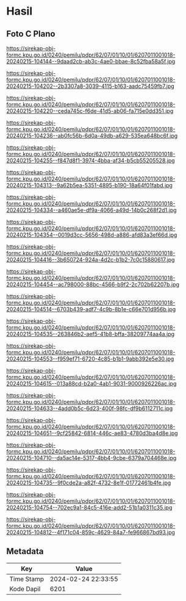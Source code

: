 # Hasil

## Foto C Plano

https://sirekap-obj-formc.kpu.go.id/0240/pemilu/pdpr/62/07/01/10/01/6207011001018-20240215-104144--9daad2cb-ab3c-4ae0-bbae-8c52fba58a5f.jpg

https://sirekap-obj-formc.kpu.go.id/0240/pemilu/pdpr/62/07/01/10/01/6207011001018-20240215-104202--2b3307a8-3039-4115-b163-aadc75459fb7.jpg

https://sirekap-obj-formc.kpu.go.id/0240/pemilu/pdpr/62/07/01/10/01/6207011001018-20240215-104220--ceda745c-f6de-41d5-ab06-fa715e0dd351.jpg

https://sirekap-obj-formc.kpu.go.id/0240/pemilu/pdpr/62/07/01/10/01/6207011001018-20240215-104236--ab0fc56b-6d0a-49db-a629-535ea648bc6f.jpg

https://sirekap-obj-formc.kpu.go.id/0240/pemilu/pdpr/62/07/01/10/01/6207011001018-20240215-104255--f847d8f1-3974-4bba-af34-b5cb55205528.jpg

https://sirekap-obj-formc.kpu.go.id/0240/pemilu/pdpr/62/07/01/10/01/6207011001018-20240215-104313--9a62b5ea-5351-4895-b190-18a64f01fabd.jpg

https://sirekap-obj-formc.kpu.go.id/0240/pemilu/pdpr/62/07/01/10/01/6207011001018-20240215-104334--a460ae5e-df9a-4066-a49d-14b0c268f2d1.jpg

https://sirekap-obj-formc.kpu.go.id/0240/pemilu/pdpr/62/07/01/10/01/6207011001018-20240215-104354--0019d3cc-5656-498d-a886-afd83a3ef66d.jpg

https://sirekap-obj-formc.kpu.go.id/0240/pemilu/pdpr/62/07/01/10/01/6207011001018-20240215-104416--3b650724-924a-4d2c-b1b2-7c0c15880617.jpg

https://sirekap-obj-formc.kpu.go.id/0240/pemilu/pdpr/62/07/01/10/01/6207011001018-20240215-104454--ac798000-88bc-4566-b9f2-2c702b62207b.jpg

https://sirekap-obj-formc.kpu.go.id/0240/pemilu/pdpr/62/07/01/10/01/6207011001018-20240215-104514--6703b439-adf7-4c9b-8b1e-c66e701d956b.jpg

https://sirekap-obj-formc.kpu.go.id/0240/pemilu/pdpr/62/07/01/10/01/6207011001018-20240215-104535--263846b2-aef5-41b8-bffa-38209774aa4a.jpg

https://sirekap-obj-formc.kpu.go.id/0240/pemilu/pdpr/62/07/01/10/01/6207011001018-20240215-104553--f959ef71-6720-4c85-b1b1-9abb392e5e30.jpg

https://sirekap-obj-formc.kpu.go.id/0240/pemilu/pdpr/62/07/01/10/01/6207011001018-20240215-104615--013a88cd-b2a0-4ab1-9031-9000926226ac.jpg

https://sirekap-obj-formc.kpu.go.id/0240/pemilu/pdpr/62/07/01/10/01/6207011001018-20240215-104633--4add0b5c-6d23-400f-98fc-df9b6112711c.jpg

https://sirekap-obj-formc.kpu.go.id/0240/pemilu/pdpr/62/07/01/10/01/6207011001018-20240215-104651--9cf25842-6814-446c-ae83-4780d3ba4d8e.jpg

https://sirekap-obj-formc.kpu.go.id/0240/pemilu/pdpr/62/07/01/10/01/6207011001018-20240215-104710--da5ac14e-5317-4bb4-9cbe-6379a704468e.jpg

https://sirekap-obj-formc.kpu.go.id/0240/pemilu/pdpr/62/07/01/10/01/6207011001018-20240215-104735--9f0cde2a-a82f-4732-8e1f-01772461b4fe.jpg

https://sirekap-obj-formc.kpu.go.id/0240/pemilu/pdpr/62/07/01/10/01/6207011001018-20240215-104754--702ec9a1-84c5-416e-add2-51b1a0311c35.jpg

https://sirekap-obj-formc.kpu.go.id/0240/pemilu/pdpr/62/07/01/10/01/6207011001018-20240215-104812--4f171c04-859c-4629-84a7-fe966867bd93.jpg


## Metadata

| Key        | Value               |
| ---------- | ------------------- |
| Time Stamp | 2024-02-24 22:33:55 |
| Kode Dapil | 6201                |



